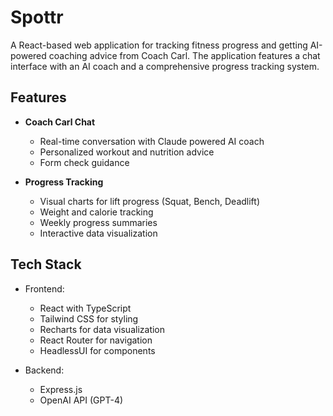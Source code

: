 # Spottr

A React-based web application for tracking fitness progress and getting AI-powered coaching advice from Coach Carl. The application features a chat interface with an AI coach and a comprehensive progress tracking system.

## Features

- **Coach Carl Chat**
  - Real-time conversation with Claude powered AI coach
  - Personalized workout and nutrition advice
  - Form check guidance

- **Progress Tracking**
  - Visual charts for lift progress (Squat, Bench, Deadlift)
  - Weight and calorie tracking
  - Weekly progress summaries
  - Interactive data visualization

## Tech Stack

- Frontend:
  - React with TypeScript
  - Tailwind CSS for styling
  - Recharts for data visualization
  - React Router for navigation
  - HeadlessUI for components

- Backend:
  - Express.js
  - OpenAI API (GPT-4)
